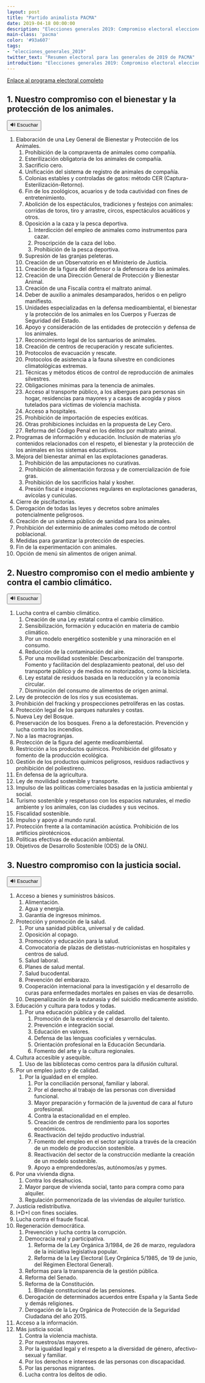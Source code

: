 ```yaml
---
layout: post
title: "Partido animalista PACMA"
date: 2019-04-18 00:00:00
description: "Elecciones generales 2019: Compromiso electoral elecciones generales de 28 de abril de 2019"
main-class: 'pacma'
color: '#93a607'
tags:
- "elecciones_generales_2019"
twitter_text: "Resumen electoral para las generales de 2019 de PACMA"
introduction: "Elecciones generales 2019: Compromiso electoral elecciones generales de 28 de abril de 2019"
---
```


[Enlace al programa electoral completo](https://pacma.es/elecciones-2019/files/pacma-compromisos-elecciones-generales-2019.pdf)

## 1. Nuestro compromiso con el bienestar y la protección de los animales.

<input id="btn-play-1" spe_id="1" class="btn-spe-play" onclick='responsiveVoice.speak("Nuestro compromiso con el bienestar y la protección de los animales. 1. Elaboración de una Ley General de Bienestar y Protección de los Animales. 1. Prohibición de la compraventa de animales como compañía. 2. Esterilización obligatoria de los animales de compañía. 3. Sacrificio cero. 4. Unificación del sistema de registro de animales de compañía. 5. Colonias estables y controladas de gatos: método CER (Captura-Esterilización-Retorno). 6. Fin de los zoológicos, acuarios y de toda cautividad con fines de entretenimiento. 7. Abolición de los espectáculos, tradiciones y festejos con animales: corridas de toros, tiro y arrastre, circos, espectáculos acuáticos y otros. 8. Oposición a la caza y la pesca deportiva. 1. Interdicción del empleo de animales como instrumentos para cazar. 2. Proscripción de la caza del lobo. 3. Prohibición de la pesca deportiva. 9. Supresión de las granjas peleteras. 10. Creación de un Observatorio en el Ministerio de Justicia. 11. Creación de la figura del defensor o la defensora de los animales. 12. Creación de una Dirección General de Protección y Bienestar Animal. 13. Creación de una Fiscalía contra el maltrato animal. 14. Deber de auxilio a animales desamparados, heridos o en peligro manifiesto. 15. Unidades especializadas en la defensa medioambiental, el bienestar y la protección de los animales en los Cuerpos y Fuerzas de Seguridad del Estado. 16. Apoyo y consideración de las entidades de protección y defensa de los animales. 17. Reconocimiento legal de los santuarios de animales. 18. Creación de centros de recuperación y rescate suficientes. 19. Protocolos de evacuación y rescate. 20. Protocolos de asistencia a la fauna silvestre en condiciones climatológicas extremas. 21. Técnicas y métodos éticos de control de reproducción de animales silvestres. 22. Obligaciones mínimas para la tenencia de animales. 23. Acceso al transporte público, a los albergues para personas sin hogar, residencias para mayores y a casas de acogida y pisos tutelados para víctimas de violencia machista. 24. Acceso a hospitales. 25. Prohibición de importación de especies exóticas. 26. Otras prohibiciones incluidas en la propuesta de Ley Cero. 27. Reforma del Código Penal en los delitos por maltrato animal. 2. Programas de información y educación. Inclusión de materias y/o contenidos relacionados con el respeto, el bienestar y la protección de los animales en los sistemas educativos. 3. Mejora del bienestar animal en las explotaciones ganaderas. 1. Prohibición de las amputaciones no curativas. 2. Prohibición de alimentación forzosa y de comercialización de foie gras. 3. Prohibición de los sacrificios halal y kosher. 4. Presión fiscal e inspecciones regulares en explotaciones ganaderas, avícolas y cunículas. 4. Cierre de piscifactorías. 5. Derogación de todas las leyes y decretos sobre animales potencialmente peligrosos. 6. Creación de un sistema público de sanidad para los animales. 7. Prohibición del exterminio de animales como método de control poblacional. 8. Medidas para garantizar la protección de especies. 9. Fin de la experimentación con animales.10. Opción de menú sin alimentos de origen animal.");' type='button' value='🔊 Escuchar' />
<input id="btn-pause-1" spe_id="1" class="btn-spe-pause" onclick='responsiveVoice.pause();' type='button' value='🔊 Pausa' hidden />

1. Elaboración de una Ley General de Bienestar y Protección de los Animales.
    1. Prohibición de la compraventa de animales como compañía.
    2. Esterilización obligatoria de los animales de compañía.
    3. Sacrificio cero.
    4. Unificación del sistema de registro de animales de compañía.
    5. Colonias estables y controladas de gatos: método CER (Captura-Esterilización-Retorno).
    6. Fin de los zoológicos, acuarios y de toda cautividad con fines de entretenimiento.
    7. Abolición de los espectáculos, tradiciones y festejos con animales: corridas de toros, tiro y arrastre, circos, espectáculos acuáticos y otros.
    8. Oposición a la caza y la pesca deportiva.
        1. Interdicción del empleo de animales como instrumentos para cazar.
        2. Proscripción de la caza del lobo.
        3. Prohibición de la pesca deportiva.
    9. Supresión de las granjas peleteras.
    10. Creación de un Observatorio en el Ministerio de Justicia.
    11. Creación de la figura del defensor o la defensora de los animales.
    12. Creación de una Dirección General de Protección y Bienestar Animal.
    13. Creación de una Fiscalía contra el maltrato animal.
    14. Deber de auxilio a animales desamparados, heridos o en peligro manifiesto.
    15. Unidades especializadas en la defensa medioambiental, el bienestar y la protección de los animales en los Cuerpos y Fuerzas de Seguridad del Estado.
    16. Apoyo y consideración de las entidades de protección y defensa de los animales.
    17. Reconocimiento legal de los santuarios de animales.
    18. Creación de centros de recuperación y rescate suficientes.
    19. Protocolos de evacuación y rescate.
    20. Protocolos de asistencia a la fauna silvestre en condiciones climatológicas extremas.
    21. Técnicas y métodos éticos de control de reproducción de animales silvestres.
    22. Obligaciones mínimas para la tenencia de animales.
    23. Acceso al transporte público, a los albergues para personas sin hogar, residencias para mayores y a casas de acogida y pisos tutelados para víctimas de violencia machista.
    24. Acceso a hospitales.
    25. Prohibición de importación de especies exóticas.
    26. Otras prohibiciones incluidas en la propuesta de Ley Cero.
    27. Reforma del Código Penal en los delitos por maltrato animal.
2. Programas de información y educación. Inclusión de materias y/o contenidos relacionados con el respeto, el bienestar y la protección de los animales en los sistemas educativos.
3. Mejora del bienestar animal en las explotaciones ganaderas.
    1. Prohibición de las amputaciones no curativas.
    2. Prohibición de alimentación forzosa y de comercialización de foie gras.
    3. Prohibición de los sacrificios halal y kosher.
    4. Presión fiscal e inspecciones regulares en explotaciones ganaderas, avícolas y cunículas.
4. Cierre de piscifactorías.
5. Derogación de todas las leyes y decretos sobre animales potencialmente peligrosos.
6. Creación de un sistema público de sanidad para los animales.
7. Prohibición del exterminio de animales como método de control poblacional.
8. Medidas para garantizar la protección de especies.
9. Fin de la experimentación con animales.
10. Opción de menú sin alimentos de origen animal.

## 2. Nuestro compromiso con el medio ambiente y contra el cambio climático.

<input id="btn-play-2" spe_id="2" class="btn-spe-play" onclick='responsiveVoice.speak("Nuestro compromiso con el medio ambiente y contra el cambio climático. 1. Lucha contra el cambio climático. 1. Creación de una Ley estatal contra el cambio climático. 2. Sensibilización, formación y educación en materia de cambio climático. 3. Por un modelo energético sostenible y una minoración en el consumo. 4. Reducción de la contaminación del aire. 5. Por una movilidad sostenible: Descarbonización del transporte. Fomento y facilitación del desplazamiento peatonal, del uso del transporte público y de medios no motorizados, como la bicicleta. 6. Ley estatal de residuos basada en la reducción y la economía circular. 7. Disminución del consumo de alimentos de origen animal. 2. Ley de protección de los ríos y sus ecosistemas. 3. Prohibición del fracking y prospecciones petrolíferas en las costas. 4. Protección legal de los parques naturales y costas. 5. Nueva Ley del Bosque. 6. Preservación de los bosques. Freno a la deforestación. Prevención y lucha contra los incendios. 7. No a las macrogranjas. 8. Protección de la figura del agente medioambiental. 9. Restricción a los productos químicos. Prohibición del glifosato y fomento de la producción ecológica. 10. Gestión de los productos químicos peligrosos, residuos radiactivos y prohibición del poliestireno. 11. En defensa de la agricultura. 12. Ley de movilidad sostenible y transporte. 13. Impulso de las políticas comerciales basadas en la justicia ambiental y social. 14. Turismo sostenible y respetuoso con los espacios naturales, el medio ambiente y los animales, con las ciudades y sus vecinos. 15. Fiscalidad sostenible. 16. Impulso y apoyo al mundo rural. 17. Protección frente a la contaminación acústica. Prohibición de los artificios pirotécnicos. 18. Políticas efectivas de educación ambiental. 19. Objetivos de Desarrollo Sostenible (ODS) de la ONU.");' type='button' value='🔊 Escuchar' />
<input id="btn-pause-2" spe_id="2" class="btn-spe-pause" onclick='responsiveVoice.pause();' type='button' value='🔊 Pausa' hidden />

1. Lucha contra el cambio climático.
    1. Creación de una Ley estatal contra el cambio climático.
    2. Sensibilización, formación y educación en materia de cambio climático.
    3. Por un modelo energético sostenible y una minoración en el consumo.
    4. Reducción de la contaminación del aire.
    5. Por una movilidad sostenible: Descarbonización del transporte. Fomento y facilitación del desplazamiento peatonal, del uso del transporte público y de medios no motorizados, como la bicicleta.
    6. Ley estatal de residuos basada en la reducción y la economía circular.
    7. Disminución del consumo de alimentos de origen animal.
2. Ley de protección de los ríos y sus ecosistemas.
3. Prohibición del fracking y prospecciones petrolíferas en las costas.
4. Protección legal de los parques naturales y costas.
5. Nueva Ley del Bosque.
6. Preservación de los bosques. Freno a la deforestación. Prevención y lucha contra los incendios.
7. No a las macrogranjas.
8. Protección de la figura del agente medioambiental.
9. Restricción a los productos químicos. Prohibición del glifosato y fomento de la producción ecológica.
10. Gestión de los productos químicos peligrosos, residuos radiactivos y prohibición del poliestireno.
11. En defensa de la agricultura.
12. Ley de movilidad sostenible y transporte.
13. Impulso de las políticas comerciales basadas en la justicia ambiental y social.
14. Turismo sostenible y respetuoso con los espacios naturales, el medio ambiente y los animales, con las ciudades y sus vecinos.
15. Fiscalidad sostenible.
16. Impulso y apoyo al mundo rural.
17. Protección frente a la contaminación acústica. Prohibición de los artificios pirotécnicos.
18. Políticas efectivas de educación ambiental.
19. Objetivos de Desarrollo Sostenible (ODS) de la ONU.

## 3. Nuestro compromiso con la justicia social.

<input id="btn-play-3" spe_id="3" class="btn-spe-play" onclick='responsiveVoice.speak("Nuestro compromiso con la justicia social. 1. Acceso a bienes y suministros básicos. 1. Alimentación. 2. Agua y energía. 3. Garantía de ingresos mínimos. 2. Protección y promoción de la salud. 1. Por una sanidad pública, universal y de calidad. 2. Oposición al copago. 3. Promoción y educación para la salud. 4. Convocatoria de plazas de dietistas-nutricionistas en hospitales y centros de salud. 5. Salud laboral. 6. Planes de salud mental. 7. Salud bucodental. 8. Prevención del embarazo. 9. Cooperación internacional para la investigación y el desarrollo de curas para enfermedades mortales en países en vías de desarrollo. 10. Despenalización de la eutanasia y del suicidio medicamente asistido. 3. Educación y cultura para todos y todas. 1. Por una educación pública y de calidad. 1. Promoción de la excelencia y el desarrollo del talento. 2. Prevención e integración social. 3. Educación en valores. 4. Defensa de las lenguas cooficiales y vernáculas. 5. Orientación profesional en la Educación Secundaria. 6. Fomento del arte y la cultura regionales. 4. Cultura accesible y asequible. 1. Uso de las bibliotecas como centros para la difusión cultural. 5. Por un empleo justo y de calidad. 1. Por la igualdad en el empleo. 1. Por la conciliación personal, familiar y laboral. 2. Por el derecho al trabajo de las personas con diversidad funcional. 3. Mayor preparación y formación de la juventud de cara al futuro profesional. 4. Contra la estacionalidad en el empleo. 5. Creación de centros de rendimiento para los soportes económicos. 6. Reactivación del tejido productivo industrial. 7. Fomento del empleo en el sector agrícola a través de la creación de un modelo de producción sostenible. 8. Reactivación del sector de la construcción mediante la creación de un modelo sostenible. 9. Apoyo a emprendedores/as, autónomos/as y pymes. 6. Por una vivienda digna. 1. Contra los desahucios. 2. Mayor parque de vivienda social, tanto para compra como para alquiler. 3. Regulación pormenorizada de las viviendas de alquiler turístico. 7. Justicia redistributiva. 8. I+D+I con fines sociales. 9. Lucha contra el fraude fiscal. 10. Regeneración democrática. 1. Prevención y lucha contra la corrupción. 2. Democracia real y participativa. 1. Reforma de la Ley Orgánica 3/1984, de 26 de marzo, reguladora de la iniciativa legislativa popular. 2. Reforma de la Ley Electoral (Ley Orgánica 5/1985, de 19 de junio, del Régimen Electoral General). 3. Reformas para la transparencia de la gestión pública. 4. Reforma del Senado. 5. Reforma de la Constitución. 1. Blindaje constitucional de las pensiones. 6. Derogación de determinados acuerdos entre España y la Santa Sede y demás religiones. 7. Derogación de la Ley Orgánica de Protección de la Seguridad Ciudadana del año 2015. 11. Acceso a la información. 12. Más justicia social. 1.  Contra la violencia machista. 2.  Por nuestros/as mayores. 3.  Por la igualdad legal y el respeto a la diversidad de género, afectivo-sexual y familiar. 4.  Por los derechos e intereses de las personas con discapacidad. 5.  Por las personas migrantes. 6.  Lucha contra los delitos de odio.");' type='button' value='🔊 Escuchar' />
<input id="btn-pause-3" spe_id="3" class="btn-spe-pause" onclick='responsiveVoice.pause();' type='button' value='🔊 Pausa' hidden />

1. Acceso a bienes y suministros básicos.
    1. Alimentación.
    2. Agua y energía.
    3. Garantía de ingresos mínimos.
2. Protección y promoción de la salud.
    1. Por una sanidad pública, universal y de calidad.
    2. Oposición al copago.
    3. Promoción y educación para la salud.
    4. Convocatoria de plazas de dietistas-nutricionistas en hospitales y centros de salud.
    5. Salud laboral.
    6. Planes de salud mental.
    7. Salud bucodental.
    8. Prevención del embarazo.
    9. Cooperación internacional para la investigación y el desarrollo de curas para enfermedades mortales en países en vías de desarrollo.
    10. Despenalización de la eutanasia y del suicidio medicamente asistido.
3. Educación y cultura para todos y todas.
    1. Por una educación pública y de calidad.
        1. Promoción de la excelencia y el desarrollo del talento.
        2. Prevención e integración social.
        3. Educación en valores.
        4. Defensa de las lenguas cooficiales y vernáculas.
        5. Orientación profesional en la Educación Secundaria.
        6. Fomento del arte y la cultura regionales.
4. Cultura accesible y asequible.
    1. Uso de las bibliotecas como centros para la difusión cultural.
5. Por un empleo justo y de calidad.
    1. Por la igualdad en el empleo.
        1. Por la conciliación personal, familiar y laboral.
        2. Por el derecho al trabajo de las personas con diversidad funcional.
        3. Mayor preparación y formación de la juventud de cara al futuro profesional.
        4. Contra la estacionalidad en el empleo.
        5. Creación de centros de rendimiento para los soportes económicos.
        6. Reactivación del tejido productivo industrial.
        7. Fomento del empleo en el sector agrícola a través de la creación de un modelo de producción sostenible.
        8. Reactivación del sector de la construcción mediante la creación de un modelo sostenible.
        9. Apoyo a emprendedores/as, autónomos/as y pymes.
6. Por una vivienda digna.
    1. Contra los desahucios.
    2. Mayor parque de vivienda social, tanto para compra como para alquiler.
    3. Regulación pormenorizada de las viviendas de alquiler turístico.
7. Justicia redistributiva.
8. I+D+I con fines sociales.
9. Lucha contra el fraude fiscal.
10. Regeneración democrática.
    1. Prevención y lucha contra la corrupción.
    2. Democracia real y participativa.
        1. Reforma de la Ley Orgánica 3/1984, de 26 de marzo, reguladora de la iniciativa legislativa popular.
        2. Reforma de la Ley Electoral (Ley Orgánica 5/1985, de 19 de junio, del Régimen Electoral General).
    3. Reformas para la transparencia de la gestión pública.
    4. Reforma del Senado.
    5. Reforma de la Constitución.
        1. Blindaje constitucional de las pensiones.
    6. Derogación de determinados acuerdos entre España y la Santa Sede y demás religiones.
    7. Derogación de la Ley Orgánica de Protección de la Seguridad Ciudadana del año 2015.
11. Acceso a la información.
12. Más justicia social.
    1.  Contra la violencia machista.
    2.  Por nuestros/as mayores.
    3.  Por la igualdad legal y el respeto a la diversidad de género, afectivo-sexual y familiar.
    4.  Por los derechos e intereses de las personas con discapacidad.
    5.  Por las personas migrantes.
    6.  Lucha contra los delitos de odio.

